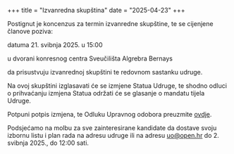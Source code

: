 +++
title = "Izvanredna skupština"
date = "2025-04-23"
+++

Postignut je koncenzus za termin izvanredne skupštine, te se cijenjene članove poziva:

datuma 21. svibnja 2025. u 15:00

u dvorani konresnog centra Sveučilišta Algrebra Bernays

da prisustvuju izvanrednoj skupštini te redovnom sastanku udruge.

Na ovoj skupštini izglasavati će se izmjene Statua Udruge, te shodno odluci o prihvaćanju izmjena Statua održati će se glasanje o mandatu tijela Udruge.

Potpuni potpis izmjena, te Odluku Upravnog odobora preuzmite [ovdje](/files/odluka-o-izmjeni-statuta.pdf).

Podsjećamo na molbu za sve zainteresirane kandidate da dostave svoju izbornu listu i plan rada na adresu udruge ili na adresu uo@open.hr do 2. svibnja 2025., do 12:00 sati.
